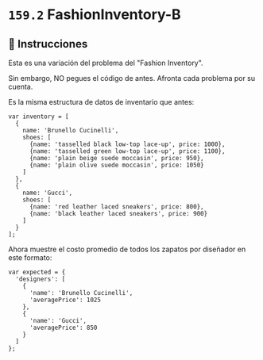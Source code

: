 # `159.2` FashionInventory-B

## 📝 Instrucciones

Esta es una variación del problema del "Fashion Inventory". 

Sin embargo, NO pegues el código de antes. Afronta cada problema por su cuenta. 

Es la misma estructura de datos de inventario que antes:   
```Js
var inventory = [
  {
    name: 'Brunello Cucinelli',
    shoes: [
      {name: 'tasselled black low-top lace-up', price: 1000},
      {name: 'tasselled green low-top lace-up', price: 1100},
      {name: 'plain beige suede moccasin', price: 950},
      {name: 'plain olive suede moccasin', price: 1050}
    ]
  },
  {
    name: 'Gucci',
    shoes: [
      {name: 'red leather laced sneakers', price: 800},
      {name: 'black leather laced sneakers', price: 900}
    ]
  }
];
```
Ahora muestre el costo promedio de todos los zapatos por diseñador en este formato: 
```Js
var expected = {
  'designers': [
    {
      'name': 'Brunello Cucinelli',
      'averagePrice': 1025
    },
    {
      'name': 'Gucci',
      'averagePrice': 850
    }
  ]
};
```